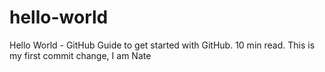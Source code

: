 # hello-world
Hello World - GitHub Guide to get started with GitHub. 10 min read.
This is my first commit change, I am Nate
